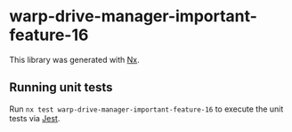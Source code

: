 # warp-drive-manager-important-feature-16

This library was generated with [Nx](https://nx.dev).

## Running unit tests

Run `nx test warp-drive-manager-important-feature-16` to execute the unit tests via [Jest](https://jestjs.io).
